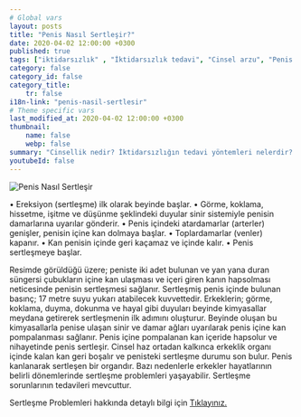 ```yaml
---
# Global vars
layout: posts
title: "Penis Nasıl Sertleşir?"
date: 2020-04-02 12:00:00 +0300
published: true
tags: ["iktidarsızlık" , "İktidarsızlık tedavi", "Cinsel arzu", "Penis nasıl sertleşir", "Penisin sertleşme sorunları", "Sertleşme sorunu tedavisi", "iktidarsızlık çözümü" , "sertleşme sorunu çözüm" , "sertleşme problemi çözüm" , "sertleşme sorunu ameliyat" , "sertleşme sorunu iğne" , "sertleşme sorunu ilaç", "iktidarsızlık ilaç" , "iktidarsızlık iğne" , "sertleşme sorunu ESWT" , "mutluluk çubuğu", "Penil protez" , "sertleşme sorunu neden olur" , "ereksiyon sorunu" , "penis sertleşmesi" , "sertleşme problemi" , "sertleşme sorunu" , "sertleşmeme" , "penis neden sertleşmez" , "sertleşme sorunu ameliyatı" , "ereksiyon tedavi" ]
category: false
category_id: false
category_title:
    tr: false
i18n-link: "penis-nasil-sertlesir"
# Theme specific vars
last_modified_at: 2020-04-02 12:00:00 +0300
thumbnail:
    name: false
    webp: false
summary: "Cinsellik nedir? İktidarsızlığın tedavi yöntemleri nelerdir? Cinsel arzu nedir? Penis nasıl sertleşir? Penisin sertleşme sorunları, Sertleşme sorunlarının tedavileri, İktidarsızlık tedavileri; ilaçla tedavi, mutluluk çubuğu, penil protez Erken boşalma ve Erken boşalma tedavisi..."
youtubeId: false
---
```






![Penis Nasıl Sertleşir](/assets/img/penisnasilsertlesir.jpeg)

•	Ereksiyon (sertleşme) ilk olarak beyinde başlar.
•	Görme, koklama, hissetme, işitme ve düşünme şeklindeki duyular sinir sistemiyle penisin damarlarına uyarılar gönderir.
•	Penis içindeki atardamarlar (arterler) genişler, penisin içine kan dolmaya başlar.
•	Toplardamarlar (venler) kapanır.
•	Kan penisin içinde geri kaçamaz ve içinde kalır.
•	Penis sertleşmeye başlar.

Resimde görüldüğü üzere; peniste iki adet bulunan ve yan yana duran süngersi çubukların içine kan ulaşması ve içeri giren kanın hapsolması neticesinde penisin sertleşmesi sağlanır. Sertleşmiş penis içinde bulunan basınç; 17 metre suyu yukarı atabilecek kuvvettedir. Erkeklerin; görme, koklama, duyma, dokunma ve hayal gibi duyuları beyinde kimyasallar meydana getirerek sertleşmenin ilk adımını oluşturur. Beyinde oluşan bu kimyasallarla penise ulaşan sinir ve damar ağları uyarılarak penis içine kan pompalanması sağlanır. Penis içine pompalanan kan içeride hapsolur ve nihayetinde penis sertleşir. Cinsel haz ortadan kalkınca erkeklik organı içinde kalan kan geri boşalır ve penisteki sertleşme durumu son bulur. Penis kanlanarak sertleşen bir organdır. Bazı nedenlerle erkekler hayatlarının belirli dönemlerinde sertleşme problemleri yaşayabilir. Sertleşme sorunlarının tedavileri mevcuttur.


Sertleşme Problemleri hakkında detaylı bilgi için [Tıklayınız.](https://www.onoluroloji.com/sertlesme-problemleri)
